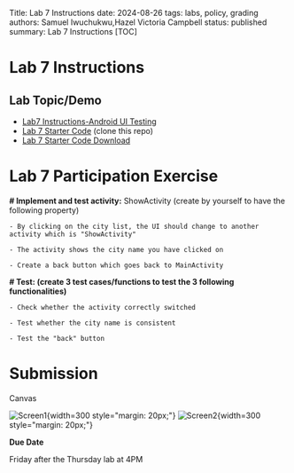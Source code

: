 Title: Lab 7 Instructions
date: 2024-08-26
tags: labs, policy, grading
authors: Samuel Iwuchukwu,Hazel Victoria Campbell
status: published
summary: Lab 7 Instructions
[TOC]

# Lab 7 Instructions

## Lab Topic/Demo

- [Lab7 Instructions-Android UI Testing]({attach}/labs/slides/L7IntentTesting.pdf)
- [Lab 7 Starter Code](https://github.com/natewu/cmput301-lab7-starter) (clone this repo)
- [Lab 7 Starter Code Download]({attach}slides/Lab_7_starter_code.zip)

# Lab 7 Participation Exercise

**# Implement and test activity:**
ShowActivity (create by yourself to have the following property)

    - By clicking on the city list, the UI should change to another activity which is "ShowActivity"

    - The activity shows the city name you have clicked on

    - Create a back button which goes back to MainActivity

**# Test: (create 3 test cases/functions to test the 3 following functionalities)**

    - Check whether the activity correctly switched

    - Test whether the city name is consistent

    - Test the "back" button

# Submission

Canvas

![Screen1]({attach}../images/lab7/lab7_img1.png){width=300 style="margin: 20px;"}
![Screen2]({attach}../images/lab7/lab7_img2.png){width=300 style="margin: 20px;"}
  
  
**Due Date**

Friday after the Thursday lab at 4PM